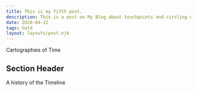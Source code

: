```yaml
---
title: This is my fifth post.
description: This is a post on My Blog about touchpoints and circling wagons.
date: 2020-04-12
tags: Gold
layout: layouts/post.njk
---
```

Cartographies of Time

## Section Header

A history of the Timeline
